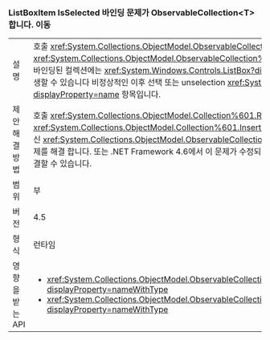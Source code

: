 ### <a name="listboxitem-isselected-binding-issue-with-observablecollectionlttgtmove"></a>ListBoxItem IsSelected 바인딩 문제가 ObservableCollection&lt;T&gt;합니다. 이동

|   |   |
|---|---|
|설명|호출 <xref:System.Collections.ObjectModel.ObservableCollection%601.Move(System.Int32,System.Int32)> 또는 <xref:System.Collections.ObjectModel.ObservableCollection%601.MoveItem(System.Int32,System.Int32)> 에 바인딩된 컬렉션에는 <xref:System.Windows.Controls.ListBox?displayProperty=name> 항목 선택 된 상태로 동작이 발생할 수 있습니다 비정상적인 이후 선택 또는 unselection <xref:System.Windows.Controls.ListBox?displayProperty=name> 항목입니다.|
|제안 해결 방법|호출 <xref:System.Collections.ObjectModel.Collection%601.Remove(%600)?displayProperty=name> 및 <xref:System.Collections.ObjectModel.Collection%601.Insert(System.Int32,%600)?displayProperty=name> 대신 <xref:System.Collections.ObjectModel.ObservableCollection%601.Move(System.Int32,System.Int32)> 이 문제를 해결 합니다. 또는 .NET Framework 4.6에서 이 문제가 수정되어 해당 버전의 .NET Framework로 업그레이드하여 해결할 수 있습니다.|
|범위|부|
|버전|4.5|
|형식|런타임|
|영향을 받는 API|<ul><li><xref:System.Collections.ObjectModel.ObservableCollection%601.Move(System.Int32,System.Int32)?displayProperty=nameWithType></li><li><xref:System.Collections.ObjectModel.ObservableCollection%601.MoveItem(System.Int32,System.Int32)?displayProperty=nameWithType></li></ul>|

